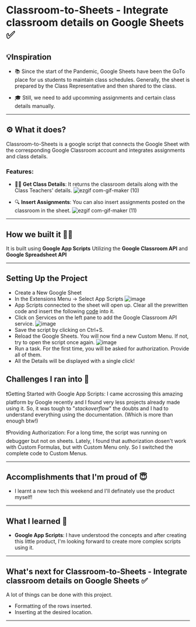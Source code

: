 # Classroom-to-Sheets - Integrate classroom details on Google Sheets ✅

## 💡Inspiration
* 📚 Since the start of the Pandemic, Google Sheets have been the GoTo place for us students to maintain class schedules. Generally, the sheet is prepared by the Class Representative and then shared to the class.

* 🎓 Still, we need to add upcomming assignments and certain class details manually.

***

## ⚙️ What it does?
Classroom-to-Sheets is a google script that connects the Google Sheet with the corresponding Google Classroom account and integrates assignments and class details.

### Features: 

* 👩‍🏫 **Get Class Details**: It returns the classroom details along with the Class Teachers' details.
![ezgif com-gif-maker (10)](https://user-images.githubusercontent.com/56017960/155875081-7d810728-17f2-46ae-af2c-4c14377931a6.gif)


* 🔍 **Insert Assignments**: You can also insert assignments posted on the classroom in the sheet.
![ezgif com-gif-maker (11)](https://user-images.githubusercontent.com/56017960/155875187-7eaafa4a-0e15-4f9f-9fe5-bbbec776d116.gif)


***
## How we built it 👩‍💻

It is built using **Google App Scripts**
Utilizing the **Google Classroom API** and **Google Spreadsheet API**
***

## Setting Up the Project

* Create a New Google Sheet
* In the Extensions Menu -> Select App Scripts
 ![image](https://user-images.githubusercontent.com/56017960/155875292-14b2f340-4efb-4c1d-a30e-721b4cfe41d2.png)
* App Scripts connected to the sheet will open up. Clear all the prewritten code and insert the following [code](https://github.com/savi-1311/classroom-to-sheets/blob/master/code.gs) into it.
* Click on Services on the left pane to add the Google Classroom API service.
 ![image](https://user-images.githubusercontent.com/56017960/155875549-95c7b947-300c-4923-bbf9-afbe1706bb4d.png)
* Save the script by clicking on Ctrl+S.
* Reload the Google Sheets. You will now find a new Custom Menu. If not, try to open the script once again.
 ![image](https://user-images.githubusercontent.com/56017960/155875441-211cb34e-d09d-40a2-abcf-476b5b045e8b.png)
* Run a task. For the first time, you will be asked for authorization. Provide all of them.
* All the Details will be displayed with a single click!

## Challenges I ran into 🙁

❗️Getting Started with Google App Scripts: I came accrossing this amazing platform by Google recently and I found very less projects already made using it. So, it was tough to "*stackoverflow*" the doubts and I had to understand everything using the documentation. (Which is more than enough btw!)

❗️Providing Authorization: For a long time, the script was running on debugger but not on sheets. Lately, I found that authorization dosen't work with Custom Formulas, but with Custom Menu only. So I switched the complete code to Custom Menus.

***

## Accomplishments that I'm proud of 😇

* I learnt a new tech this weekend and I'll definately use the product myself!

***

## What I learned 🤔

* **Google App Scripts**: I have understood the concepts and after creating this little product, I'm looking forward to create more complex scripts using it.

***

## What's next for Classroom-to-Sheets - Integrate classroom details on Google Sheets ✅

A lot of things can be done with this project.
* Formatting of the rows inserted.
* Inserting at the desired location.

***
